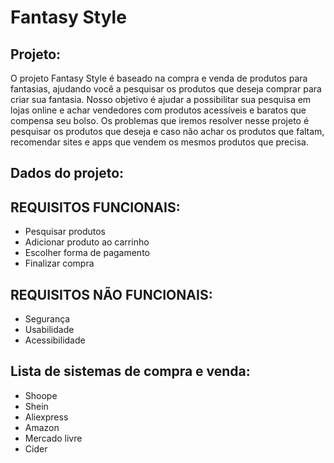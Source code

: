 # Fantasy Style

## Projeto:

 O projeto Fantasy Style é baseado na compra e venda de produtos para fantasias, ajudando você a pesquisar os produtos que deseja
comprar para criar sua fantasia.
Nosso objetivo é ajudar a possibilitar sua pesquisa em lojas online e achar vendedores com produtos acessíveis e baratos
que compensa seu bolso.
Os problemas que iremos resolver nesse projeto é pesquisar os produtos que deseja e caso não achar os produtos que faltam, recomendar sites e apps que vendem os mesmos produtos que precisa.


## Dados do projeto:

## REQUISITOS FUNCIONAIS: 

* Pesquisar produtos
* Adicionar produto ao carrinho
* Escolher forma de pagamento
* Finalizar compra

## REQUISITOS NÃO FUNCIONAIS:

* Segurança
* Usabilidade
* Acessibilidade

## Lista de sistemas de compra e venda:

* Shoope
* Shein
* Aliexpress
* Amazon
* Mercado livre
* Cider